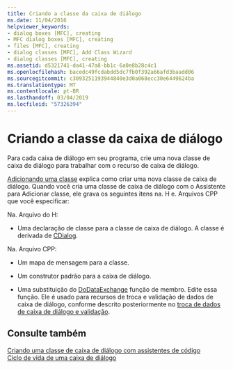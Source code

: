 ```yaml
---
title: Criando a classe da caixa de diálogo
ms.date: 11/04/2016
helpviewer_keywords:
- dialog boxes [MFC], creating
- MFC dialog boxes [MFC], creating
- files [MFC], creating
- dialog classes [MFC], Add Class Wizard
- dialog classes [MFC], creating
ms.assetid: d5321741-da41-47a8-bb1c-6a0e8b28c4c1
ms.openlocfilehash: bacedc49fcdabdd5dc7fb0f392a66afd3baadd06
ms.sourcegitcommit: c3093251193944840e3d0a068ecc30e6449624ba
ms.translationtype: MT
ms.contentlocale: pt-BR
ms.lasthandoff: 03/04/2019
ms.locfileid: "57326394"
---
```

# <a name="creating-your-dialog-class"></a>Criando a classe da caixa de diálogo

Para cada caixa de diálogo em seu programa, crie uma nova classe de caixa de diálogo para trabalhar com o recurso de caixa de diálogo.

[Adicionando uma classe](../ide/adding-a-class-visual-cpp.md) explica como criar uma nova classe de caixa de diálogo. Quando você cria uma classe de caixa de diálogo com o Assistente para Adicionar classe, ele grava os seguintes itens na. H e. Arquivos CPP que você especificar:

Na. Arquivo do H:

- Uma declaração de classe para a classe de caixa de diálogo. A classe é derivada de [CDialog](../mfc/reference/cdialog-class.md).

Na. Arquivo CPP:

- Um mapa de mensagem para a classe.

- Um construtor padrão para a caixa de diálogo.

- Uma substituição do [DoDataExchange](../mfc/reference/cwnd-class.md#dodataexchange) função de membro. Edite essa função. Ele é usado para recursos de troca e validação de dados de caixa de diálogo, conforme descrito posteriormente no [troca de dados de caixa de diálogo e validação](../mfc/dialog-data-exchange-and-validation.md).

## <a name="see-also"></a>Consulte também

[Criando uma classe de caixa de diálogo com assistentes de código](../mfc/creating-a-dialog-class-with-code-wizards.md)<br/>
[Ciclo de vida de uma caixa de diálogo](../mfc/life-cycle-of-a-dialog-box.md)
